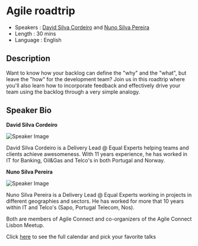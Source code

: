 Agile roadtrip
========================
* Speakers  : [David Silva Cordeiro](https://pixels.camp/davidscordeiro) and [Nuno Silva Pereira](https://pixels.camp/nunoaspereira)
* Length    : 30 mins
* Language  : English

Description
-----------
Want to know how your backlog can define the "why" and the "what", but leave the "how" for the development team? Join us in this roadtrip where you'll also learn how to incorporate feedback and effectively drive your team using the backlog through a very simple analogy.

Speaker Bio
-----------

**David Silva Cordeiro**

![Speaker Image](https://avatars1.githubusercontent.com/u/19530208?v=4&s=460)

David Silva Cordeiro is a Delivery Lead @ Equal Experts helping teams and clients achieve awesomeness. With 11 years experience, he has worked in IT for Banking, Oil&Gas and Telco's in both Portugal and Norway.

**Nuno Silva Pereira**

![Speaker Image](https://avatars2.githubusercontent.com/u/19184971?v=4&s=460)

Nuno Silva Pereira is a Delivery Lead @ Equal Experts working in projects in different geographies and sectors. He has worked for more that 10 years within IT and Telco's (Sapo, Portugal Telecom, Nos).

Both are members of Agile Connect and co-organizers of the Agile Connect Lisbon Meetup.

Click [here][1] to see the full calendar and pick your favorite talks

[1]: https://pixels.camp/schedule/
